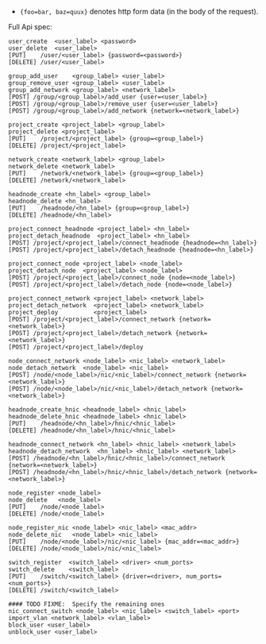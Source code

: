 
* `{foo=bar, baz=quux}` denotes http form data (in the body of the request).

Full Api spec:

    user_create  <user_label> <password>
    user_delete  <user_label>
    [PUT]    /user/<user_label> {password=<password>}
    [DELETE] /user/<user_label>

    group_add_user    <group_label> <user_label>
    group_remove_user <group_label> <user_label>
    group_add_network <group_label> <network_label>
    [POST] /group/<group_label>/add_user {user=<user_label>}
    [POST] /group/<group_label>/remove_user {user=<user_label>}
    [POST] /group/<group_label>/add_network {network=<network_label>}

    project_create <project_label> <group_label>
    project_delete <project_label>
    [PUT]    /project/<project_label> {group=<group_label>}
    [DELETE] /project/<project_label>

    network_create <network_label> <group_label>
    network_delete <network_label>
    [PUT]    /network/<network_label> {group=<group_label>}
    [DELETE] /network/<network_label>

    headnode_create <hn_label> <group_label>
    headnode_delete <hn_label>
    [PUT]    /headnode/<hn_label> {group=<group_label>}
    [DELETE] /headnode/<hn_label>

    project_connect_headnode <project_label> <hn_label>
    project_detach_headnode  <project_label> <hn_label>
    [POST] /project/<project_label>/connect_headnode {headnode=<hn_label>}
    [POST] /project/<project_label>/detach_headnode {headnode=<hn_label>}

    project_connect_node <project_label> <node_label>
    project_detach_node  <project_label> <node_label>
    [POST] /project/<project_label>/connect_node {node=<node_label>}
    [POST] /project/<project_label>/detach_node {node=<node_label>}

    project_connect_network <project_label> <network_label>
    project_detach_network  <project_label> <network_label>
    project_deploy          <project_label>
    [POST] /project/<project_label>/connect_network {network=<network_label>}
    [POST] /project/<project_label>/detach_network {network=<network_label>}
    [POST] /project/<project_label>/deploy

    node_connect_network <node_label> <nic_label> <network_label>
    node_detach_network  <node_label> <nic_label>
    [POST] /node/<node_label>/nic/<nic_label>/connect_network {network=<network_label>}
    [POST] /node/<node_label>/nic/<nic_label>/detach_network {network=<network_label>}

    headnode_create_hnic <headnode_label> <hnic_label>
    headnode_delete_hnic <headnode_label> <hnic_label>
    [PUT]    /headnode/<hn_label>/hnic/<hnic_label>
    [DELETE] /headnode/<hn_label>/hnic/<hnic_label>

    headnode_connect_network <hn_label> <hnic_label> <network_label>
    headnode_detach_network  <hn_label> <hnic_label> <network_label>
    [POST] /headnode/<hn_label>/hnic/<hnic_label>/connect_network {network=<network_label>}
    [POST] /headnode/<hn_label>/hnic/<hnic_label>/detach_network {network=<network_label>}

    node_register <node_label>
    node_delete   <node_label>
    [PUT]    /node/<node_label>
    [DELETE] /node/<node_label>

    node_register_nic <node_label> <nic_label> <mac_addr>
    node_delete_nic   <node_label> <nic_label>
    [PUT]    /node/<node_label>/nic/<nic_label> {mac_addr=<mac_addr>}
    [DELETE] /node/<node_label>/nic/<nic_label>

    switch_register  <switch_label> <driver> <num_ports>
    switch_delete    <switch_label>
    [PUT]    /switch/<switch_label> {driver=<driver>, num_ports=<num_ports>}
    [DELETE] /switch/<switch_label>

    #### TODO FIXME:  Specify the remaining ones
    nic_connect_switch <node_label> <nic_label> <switch_label> <port>
    import_vlan <network_label> <vlan_label>
    block_user <user_label>
    unblock_user <user_label>
